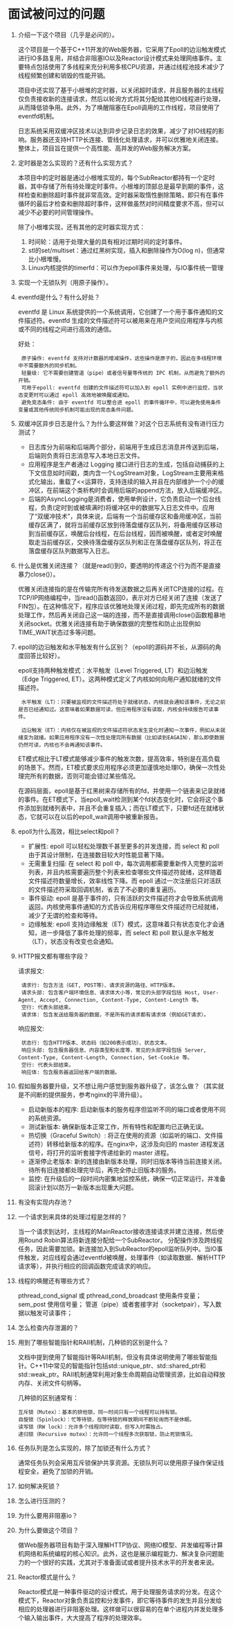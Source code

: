 # 面试被问过的问题
1. 介绍一下这个项目（几乎是必问的）。  

    这个项目是一个基于C++11开发的Web服务器，它采用了Epoll的边沿触发模式进行IO多路复用，并结合非阻塞IO以及Reactor设计模式来处理网络事件。主要特点包括使用了多线程来充分利用多核CPU资源，并通过线程池技术减少了线程频繁创建和销毁的性能开销。
      
    项目中还实现了基于小根堆的定时器，以关闭超时请求，并且服务器的主线程仅负责接收新的连接请求，然后以轮询方式将其分配给其他IO线程进行处理，从而降低锁争用。此外，为了唤醒阻塞在Epoll调用的工作线程，项目使用了eventfd机制。
      
    日志系统采用双缓冲区技术以达到异步记录日志的效果，减少了对IO线程的影响。服务器还支持HTTP长连接、管线化处理请求，并可以优雅地关闭连接。整体上，项目旨在提供一个高性能、高并发的Web服务解决方案。  

2. 定时器是怎么实现的？还有什么实现方式？

    本项目中的定时器是通过小根堆实现的，每个SubReactor都持有一个定时器，其中存储了所有待处理定时事件。小根堆的顶部总是最早到期的事件，这样检查和删除超时事件就非常高效。定时器采取惰性删除策略，即只有在事件循环的最后才检查和删除超时事件，这样做虽然对时间精度要求不高，但可以减少不必要的时间管理操作。

    除了小根堆实现，还有其他的定时器实现方式：

    1. 时间轮：适用于处理大量的具有相对过期时间的定时事件。
    2. stl的set/multiset：通过红黑树实现，插入和删除操作为O(log n)，但通常比小根堆慢。
    3. Linux内核提供的timerfd：可以作为epoll事件来处理，与IO事件统一管理

3. 实现一个无锁队列（用原子操作）。
4. eventfd是什么？有什么好处？

    eventfd 是 Linux 系统提供的一个系统调用，它创建了一个用于事件通知的文件描述符。eventfd 生成的文件描述符可以被用来在用户空间应用程序与内核或不同的线程之间进行高效的通信。

    好处：

        原子操作: eventfd 支持对计数器的增减操作，这些操作是原子的，因此在多线程环境中不需要额外的同步机制。
        轻量级: 它不需要创建管道（pipe）或者信号量等传统的 IPC 机制，从而避免了额外的开销。
        可用于epoll: eventfd 创建的文件描述符可以加入到 epoll 实例中进行监控，当状态变更时可以通过 epoll 高效地被唤醒或通知。
        避免竞态条件: 由于 eventfd 可以整合进 epoll 的事件循环中，可以避免使用条件变量或其他传统同步机制可能出现的竞态条件问题。

5. 双缓冲区异步日志是什么？为什么要这样做？对这个日志系统有没有进行压力测试？

    * 日志库分为前端和后端两个部分，前端用于生成日志消息并传送到后端，后端则负责将日志消息写入本地日志文件。
    * 应用程序是生产者通过 Logging 接口进行日志的生成，包括自动捕获的上下文信息如时间戳，类内含一个LogStream对象，LogStream主要用来格式化输出，重载了<<运算符，支持连续的输入并且在内部维护一个小的缓冲区，在前端这个类析构时会调用后端的append方法，放入后端缓冲区。
    * 后端的AsyncLogging是消费者，使用单例设计，它负责启动一个后台线程，负责(定时到或被填满时)将缓冲区中的数据写入日志文件中。应用了“双缓冲技术”，具体来说，后端有一个当前缓存区和备用缓冲区，当前缓存区满了，就将当前缓存区放到待落盘缓存区队列，将备用缓存区移动到当前缓存区，唤醒后台线程，在后台线程，因而被唤醒，或者定时唤醒取走当前缓存区，交换待落盘缓存区队列和正在落盘缓存区队列，将正在落盘缓存区队列数据写入日志。

6. 什么是优雅关闭连接？（就是read()到0，要透明的传递这个行为而不是直接暴力close()）。

    优雅关闭连接指的是在传输完所有待发送数据之后再关闭TCP连接的过程。在TCP/IP网络编程中，当read()函数返回0，表示对方已经关闭了连接（发送了FIN包）。在这种情况下，程序应该优雅地处理关闭过程，即先完成所有的数据处理工作，然后再关闭自己这一端的连接，而不是直接调用close()函数粗暴地关闭socket。优雅关闭连接有助于确保数据的完整性和防止出现例如TIME_WAIT状态过多等问题。

7. epoll的边沿触发和水平触发有什么区别？（epoll的源码并不长，从源码的角度回答比较好）。

    epoll支持两种触发模式：水平触发（Level Triggered, LT）和边沿触发（Edge Triggered, ET）。这两种模式定义了内核如何向用户通知就绪的文件描述符。

        水平触发（LT）：只要被监视的文件描述符处于就绪状态，内核就会通知该事件，无论之前是否已经通知过。这意味着如果数据可读，但应用程序没有读取，内核会持续报告可读事件。

        边沿触发（ET）：内核仅在被监视的文件描述符状态发生变化时通知一次事件，例如从未就绪变为就绪。如果应用程序没有一次性处理完所有数据（比如读到EAGAIN），那么即使数据仍然可读，内核也不会再通知该事件。

    ET模式相比于LT模式能够减少事件的触发次数，提高效率，特别是在高负载的场景下。然而，ET模式要求应用程序必须更加谨慎地处理IO，确保一次性处理完所有的数据，否则可能会错过某些情况。

    在源码层面，epoll是基于红黑树来存储所有的fd，并使用一个链表来记录就绪的事件。在ET模式下，当epoll_wait检测到某个fd状态变化时，它会将这个事件添加到就绪列表中，并且不会重复插入；而在LT模式下，只要fd还在就绪状态，它就可以在以后的epoll_wait调用中被重新报告。

8. epoll为什么高效，相比select和poll？

    - 扩展性: epoll 可以轻松处理数千甚至更多的并发连接，而 select 和 poll 由于其设计限制，在连接数目较大时性能显著下降。
    - 无需重复扫描: 在 select 和 poll 中，每次调用都需要重新传入完整的监听列表，并且内核需要遍历整个列表来检查哪些文件描述符就绪，这样随着文件描述符数量增长，效率线性下降。而 epoll 通过一次注册后只对活跃的文件描述符采取回调机制，省去了不必要的重复遍历。
    - 事件驱动: epoll 是基于事件的，只有活跃的文件描述符才会导致系统调用返回，内核使用事件通知的方式告诉应用程序哪些文件描述符已经就绪，减少了无谓的检查和等待。
    - 边缘触发: epoll 支持边缘触发（ET）模式，这意味着只有状态变化才会通知，进一步降低了事件处理的频率，而 select 和 poll 默认是水平触发（LT），状态没有改变也会通知。

9. HTTP报文都有哪些字段？

    请求报文:

        请求行: 包含方法（GET, POST等）、请求资源的路径、HTTP版本。
        请求头部: 包含客户端环境信息、请求体大小等，常见的头部字段包括 Host, User-Agent, Accept, Connection, Content-Type, Content-Length 等。
        空行: 代表头部结束。
        请求体: 包含发送给服务器的数据，不是所有的请求都有请求体（例如GET请求）。
        

    响应报文:

        状态行: 包含HTTP版本、状态码（如200表示成功）、状态文本。
        响应头部: 包含服务器信息、内容类型和长度等，常见的头部字段包括 Server, Content-Type, Content-Length, Connection, Set-Cookie 等。
        空行: 代表头部结束。
        响应体: 包含服务器返回给客户端的数据。

10. 假如服务器要升级，又不想让用户感觉到服务器升级了，该怎么做？（其实就是不间断的提供服务，参考nginx的平滑升级）。

    - 启动新版本的程序: 启动新版本的服务程序但监听不同的端口或者使用不同的系统资源。
    - 测试新版本: 确保新版本正常工作，所有特性和配置均已正确无误。
    - 热切换（Graceful Switch）: 将正在使用的资源（如监听的端口、文件描述符）转移给新版本的程序。在nginx中，这涉及向旧的 master 进程发送信号，将打开的监听套接字传递给新的 master 进程。
    - 逐渐停止老版本: 新的连接由新版本处理，同时旧版本等待当前连接关闭。待所有旧连接都处理完毕后，再完全停止旧版本的服务。
    - 监控: 在升级后的一段时间内密集地监控系统，确保一切正常运行，并准备回滚计划以防万一新版本出现重大问题。

11. 有没有实现内存池？
12. 一个请求到来具体的处理过程是怎样的？

    当一个请求到达时，主线程的MainReactor接收连接请求并建立连接，然后使用Round Robin算法将新连接分配给一个SubReactor。 分配操作涉及跨线程任务，因此需要加锁。新连接加入到SubReactor的epoll监听队列中。当IO事件触发，对应线程会通过eventfd被唤醒，处理事件（如读取数据、解析HTTP请求等），并执行相应的回调函数完成请求的响应。

13. 线程的唤醒还有哪些方式？

    pthread_cond_signal 或 pthread_cond_broadcast 使用条件变量；
    sem_post 使用信号量；
    管道（pipe）或者套接字对（socketpair），写入数据以触发可读事件；

14. 怎么检查内存泄漏的？
15. 用到了哪些智能指针和RAII机制，几种锁的区别是什么？

    文档中提到使用了智能指针等RAII机制，但没有具体说明使用了哪些智能指针。C++11中常见的智能指针包括std::unique_ptr、std::shared_ptr和std::weak_ptr。RAII机制通常利用对象生命周期自动管理资源，比如自动释放内存、关闭文件句柄等。

    几种锁的区别通常有：

        互斥锁（Mutex）：基本的排他锁，同一时间只有一个线程可以持有锁。
        自旋锁（Spinlock）：忙等待锁，在等待锁的释放期间不断轮询而不是休眠。
        读写锁（RW lock）：允许多个线程同时读取，但写入时需独占。
        递归锁（Recursive mutex）：允许同一个线程多次获取锁，防止死锁情况。

16. 任务队列是怎么实现的，除了加锁还有什么方式？

    通常任务队列会采用互斥锁保护共享资源。无锁队列可以使用原子操作保证线程安全，避免了加锁的开销。

17. 如何解决死锁？
18. 怎么进行压测的？
19. 为什么要用非阻塞io？
20. 为什么要做这个项目？

    做Web服务器项目有助于深入理解HTTP协议、网络IO模型、并发编程等计算机网络和系统编程的核心知识。此外，这也是展示编程能力、解决复杂问题能力的一个很好的实践，尤其对于准备面试或者提升技术水平的开发者来说。

21. Reactor模式是什么？

    Reactor模式是一种事件驱动的设计模式，用于处理服务请求的分发。在这个模式下，Reactor对象负责监控和分发事件，即它等待事件的发生并且分发给相应的处理器进行非阻塞处理。这样做可以很容易的在单个进程内并发处理多个输入输出事件，大大提高了程序的处理效率。